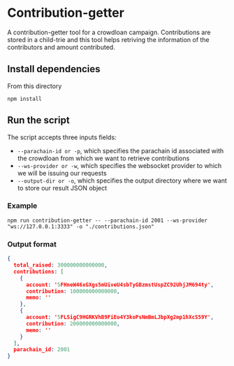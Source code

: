# Contribution-getter

A contribution-getter tool for a crowdloan campaign. Contributions are stored in a child-trie and this tool helps retriving the information of the contributors and amount contributed. 

## Install dependencies
From this directory

`npm install`

## Run the script
The script accepts three inputs fields:
- `--parachain-id or -p`, which specifies the parachain id associated with the crowdloan from which we want to retrieve contributions
- `--ws-provider or -w`, which specifies the websocket provider to which we will be issuing our requests
- `--output-dir or -o`, which specifies the output directory where we want to store our result JSON object

### Example
`npm run contribution-getter -- --parachain-id 2001 --ws-provider "ws://127.0.0.1:3333" -o "./contributions.json"`

### Output format
```json
{
  total_raised: 300000000000000,
  contributions: [
    {
      account: '5FHneW46xGXgs5mUiveU4sbTyGBzmstUspZC92UhjJM694ty',
      contribution: 100000000000000,
      memo: ''
    },
    {
      account: '5FLSigC9HGRKVhB9FiEo4Y3koPsNmBmLJbpXg2mp1hXcS59Y',
      contribution: 200000000000000,
      memo: ''
    }
  ],
  parachain_id: 2001
}
```